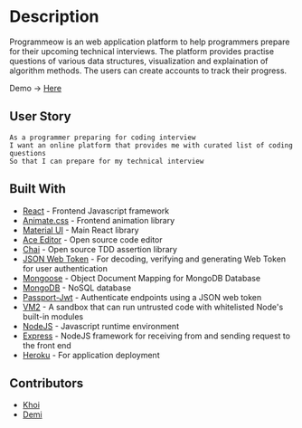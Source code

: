 # Description

Programmeow is an web application platform to help programmers prepare for their upcoming technical interviews. The platform provides practise questions of various data structures, visualization and explaination of algorithm methods. The users can create accounts to track their progress.

Demo -> [Here](http://programmeow.tk/)

## User Story

```
As a programmer preparing for coding interview
I want an online platform that provides me with curated list of coding questions
So that I can prepare for my technical interview

```

## Built With

* [React](https://reactjs.org/) - Frontend Javascript framework
* [Animate.css](https://animate.style/) - Frontend animation library
* [Material UI](https://material-ui.com/) - Main React library
* [Ace Editor](https://ace.c9.io/) - Open source code editor
* [Chai](http://aaronsofaly.github.io/chai-docs/) - Open source TDD assertion library
* [JSON Web Token](https://jwt.io/) - For decoding, verifying and generating Web Token for user authentication
* [Mongoose](https://mongoosejs.com/) - Object Document Mapping for MongoDB Database
* [MongoDB](https://www.mongodb.com/) - NoSQL database
* [Passport-Jwt](http://www.passportjs.org/packages/passport-jwt/) - Authenticate endpoints using a JSON web token
* [VM2](https://www.npmjs.com/package/vm2) - A sandbox that can run untrusted code with whitelisted Node's built-in modules
* [NodeJS](https://nodejs.org/en/) - Javascript runtime environment 
* [Express](https://expressjs.com/) - NodeJS framework for receiving from and sending request to the front end
* [Heroku](https://www.heroku.com/) - For application deployment

## Contributors

* [Khoi](https://github.com/gh0stl0nely)
* [Demi](https://github.com/demiwu96)
